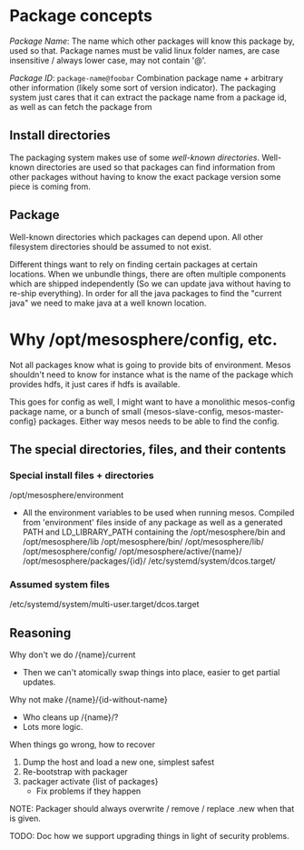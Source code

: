 # Package concepts

*Package Name*: The name which other packages will know this package by, used so that. Package names must be valid linux folder names, are case insensitive / always lower case, may not contain '@'.

*Package ID*: `package-name@foobar` Combination package name + arbitrary other information (likely some sort of version indicator). The packaging system just cares that it can extract the package name from a package id, as well as can fetch the package from

## Install directories

The packaging system makes use of some *well-known directories*. Well-known directories are used so that packages can find information from other packages without having to know the exact package version some piece is coming from.


## Package

Well-known directories which packages can depend upon. All other filesystem directories should be assumed to not exist.

Different things want to rely on finding certain packages at certain locations. When we unbundle things, there are often multiple components which are shipped independently (So we can update java without having to re-ship everything). In order for all the java packages to find the "current java" we need to make java at a well known location.


# Why /opt/mesosphere/config, etc.

 Not all packages know what is going to provide bits of environment. Mesos shouldn't need to know for instance what is the name of the package which provides hdfs, it just cares if hdfs is available.

 This goes for config as well, I might want to have a monolithic mesos-config package name, or a bunch of small {mesos-slave-config, mesos-master-config} packages. Either way mesos needs to be able to find the config.

 ## The special directories, files, and their contents

 ### Special install files + directories
/opt/mesosphere/environment
  - All the environment variables to be used when running mesos. Compiled from
  'environment' files inside of any package as well as a generated PATH and LD_LIBRARY_PATH containing the /opt/mesosphere/bin and /opt/mesosphere/lib
/opt/mesosphere/bin/
/opt/mesosphere/lib/
/opt/mesosphere/config/
/opt/mesosphere/active/{name}/
/opt/mesosphere/packages/{id}/
/etc/systemd/system/dcos.target/

### Assumed system files
/etc/systemd/system/multi-user.target/dcos.target


## Reasoning
Why don't we do /{name}/current
  - Then we can't atomically swap things into place, easier to get partial updates.

Why not make /{name}/{id-without-name}
  - Who cleans up /{name}/?
  - Lots more logic.

When things go wrong, how to recover
1) Dump the host and load a new one, simplest safest
2) Re-bootstrap with packager
3) packager activate {list of packages}
    - Fix problems if they happen

NOTE: Packager should always overwrite / remove / replace .new when that is given.


TODO: Doc how we support upgrading things in light of security problems.
